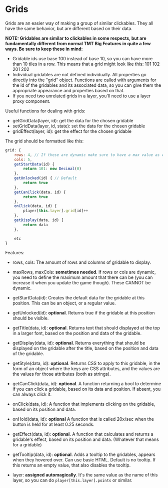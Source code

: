 # Grids

Grids are an easier way of making a group of similar clickables. They all have the same behavior, but are different based on their data.

**NOTE: Gridables are similar to clickables in some respects, but are fundamentally different from normal TMT Big Features in quite a few ways. Be sure to keep these in mind:**
  - Gridable ids use base 100 instead of base 10, so you can have more than 10 tiles in a row. This means that a grid might look like this:
    101  102
    201  202
  - Individual gridables are not defined individually. All properties go directly into the "grid" object. Functions are called with arguments for the id of the gridables and its associated data, so you can give them the appropriate appearance and properties based on that.
  - If you need two unrelated grids in a layer, you'll need to use a layer proxy component.

Useful functions for dealing with grids:

- getGridData(layer, id): get the data for the chosen gridable
- setGridData(layer, id, state): set the data for the chosen gridable
- gridEffect(layer, id): get the effect for the chosen gridable

The grid should be formatted like this:

```js
grid: {
    rows: 4, // If these are dynamic make sure to have a max value as well!
    cols: 5,
    getStartData(id) {
        return 101: new Decimal(0)
    },
    getUnlocked(id) { // Default
        return true
    },
    getCanClick(data, id) {
        return true
    },
    onClick(data, id) { 
        player[this.layer].grid[id]++
    },
    getDisplay(data, id) {
        return data 
    },

    etc
}
```

Features:

- rows, cols: The amount of rows and columns of gridable to display.

- maxRows, maxCols: **sometimes needed**. If rows or cols are dynamic, you need to define the maximum amount that there can be (you can increase it when you update the game though). These CANNOT be dynamic.

- getStartData(id): Creates the default data for the gridable at this position. This can be an object, or a regular value.

- getUnlocked(id): **optional**. Returns true if the gridable at this position should be visible.

- getTitle(data, id): **optional**. Returns text that should displayed at the top in a larger font, based on the position and data of the gridable.

- getDisplay(data, id): **optional**. Returns everything that should be displayed on the gridable after the title, based on the position and data of the gridable.

- getStyle(data, id): **optional**. Returns CSS to apply to this gridable, in the form of an object where the keys are CSS attributes, and the values are the values for those attributes (both as strings). 

- getCanClick(data, id): **optional**. A function returning a bool to determine if you can click a gridable, based on its data and position. If absent, you can always click it.

- onClick(data, id): A function that implements clicking on the gridable, based on its position and data. 

- onHold(data, id): **optional** A function that is called 20x/sec when the button is held for at least 0.25 seconds.
                  
- getEffect(data, id): **optional**. A function that calculates and returns a gridable's effect, based on its position and data. (Whatever that means for a gridable)

- getTooltip(data, id): **optional**. Adds a tooltip to the gridables, appears when they hovered over. Can use basic HTML. Default is no tooltip. If this returns an empty value, that also disables the tooltip.

- layer: **assigned automagically**. It's the same value as the name of this layer, so you can do `player[this.layer].points` or similar.